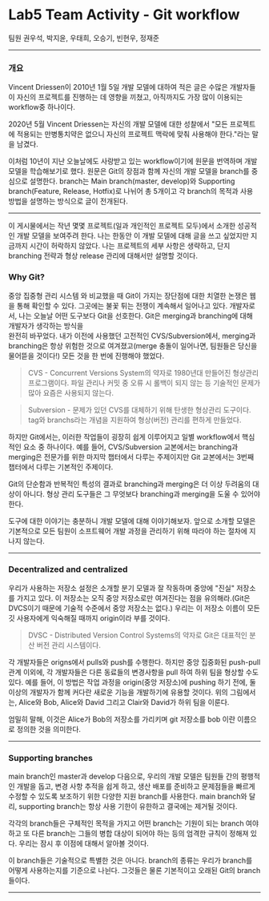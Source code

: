 # Lab5 Team Activity - Git workflow

팀원 권우석, 박지윤, 우태희, 오승기, 빈현우, 정재준

---

### 개요

Vincent Driessen이 2010년 1월 5일 개발 모델에 대하여 적은 글은 수많은 개발자들이 자신의 프로젝트를 진행하는 데 영향을 끼쳤고, 아직까지도 가장 많이 이용되는 workflow중 하나이다.

2020년 5월 Vincent Driessen는 자신의 개발 모델에 대한 성찰에서 "모든 프로젝트에 적용되는 만병통치약은 없으니 자신의 프로젝트 맥락에 맞춰 사용해야 한다."라는 말을 남겼다.

이처럼 10년이 지난 오늘날에도 사랑받고 있는 workflow이기에 원문을 번역하며 개발 모델을 학습해보기로 했다. 원문은 Git의 장점과 함께 자신의 개발 모델을 branch를 중심으로 설명한다. branch는 Main branch(master, develop)와 Supporting branch(Feature, Release, Hotfix)로 나뉘어 총 5개이고 각 branch의 목적과 사용 방법을 설명하는 방식으로 글이 전개된다.

---

이 게시물에서는 작년 몇몇 프로젝트(일과 개인적인 프로젝트 모두)에서 소개한 성공적인 개발 모델을 보여주려 한다. 나는 한동안 이 개발 모델에 대해 글을 쓰고 싶었지만 지금까지 시간이 허락하지 않았다. 나는 프로젝트의 세부 사항은 생략하고, 단지 branching 전략과 형상 release 관리에 대해서만 설명할 것이다.

### Why Git?

중앙 집중형 관리 시스템 와 비교했을 때 Git이 가지는 장단점에 대한 치열한 논쟁은 웹을 통해 확인할 수 있다. 그곳에는 불꽃 튀는 전쟁이 계속해서 일어나고 있다. 개발자로서, 나는 오늘날 어떤 도구보다 Git을 선호한다. Git은 merging과 branching에 대해 개발자가 생각하는 방식을  
완전히 바꾸었다. 내가 이전에 사용했던 고전적인 CVS/Subversion에서, merging과 branching은 항상 위험한 것으로 여겨졌고(merge 충돌이 일어나면, 팀원들은 당신을 물어뜯을 것이다!) 모든 것을 한 번에 진행해야 했었다.

> CVS - Concurrent Versions System의 약자로 1980년대 만들어진 형상관리 프로그램이다. 파일 관리나 커밋 중 오류 시 롤백이 되지 않는 등 기술적인 문제가 많아 요즘은 사용되지 않는다.

> Subversion - 문제가 있던 CVS를 대체하기 위해 탄생한 형상관리 도구이다. tag와 branchs라는 개념을 지원하여 형상(버전) 관리를 편하게 만들었다.

하지만 Git에서는, 이러한 작업들이 굉장히 쉽게 이루어지고 일별 workflow에서 핵심적인 요소 중 하나이다. 예를 들어, CVS/Subversion 교본에서는 branching과 merging은 전문가를 위한 마지막 챕터에서 다루는 주제이지만 Git 교본에서는 3번째 챕터에서 다루는 기본적인 주제이다.

Git의 단순함과 반복적인 특성의 결과로 branching과 merging은 더 이상 두려움의 대상이 아니다. 형상 관리 도구들은 그 무엇보다 branching과 merging을 도울 수 있어야 한다.

도구에 대한 이야기는 충분하니 개발 모델에 대해 이야기해보자. 앞으로 소개할 모델은 기본적으로 모든 팀원이 소프트웨어 개발 과정을 관리하기 위해 따라야 하는 절차에 지나지 않는다.

---

### Decentralized and centralized

우리가 사용하는 저장소 설정은 소개할 분기 모델과 잘 작동하며 중앙에 "진실" 저장소를 가지고 있다. 이 저장소는 오직 중앙 저장소로만 여겨진다는 점을 유의해라.(Git은 DVCS이기 때문에 기술적 수준에서 중앙 저장소는 없다.) 우리는 이 저장소 이름이 모든 깃 사용자에게 익숙해질 때까지 origin이라 부를 것이다.

> DVSC - Distributed Version Control Systems의 약자로 Git은 대표적인 분산 버전 관리 시스템이다.

각 개발자들은 origns에서 pulls와 push를 수행한다. 하지만 중앙 집중화된 push-pull 관계 이외에, 각 개발자들은 다른 동료들의 변경사항을 pull 하여 하위 팀을 형상할 수도 있다. 예를 들어, 이 방법은 작업 과정을 origin(중앙 저장소)에 pushing 하기 전에, 둘 이상의 개발자가 함께 커다란 새로운 기능을 개발하기에 유용할 것이다. 위의 그림에서는, Alice와 Bob, Alice와 David 그리고 Clair와 David가 하위 팀을 이룬다.

엄밀히 말해, 이것은 Alice가 Bob의 저장소를 가리키며 git 저장소를 bob 이란 이름으로 정의한 것을 의미한다.

---

### Supporting branches

main branch인 master과 develop 다음으로, 우리의 개발 모델은 팀원들 간의 평행적인 개발을 돕고, 변경 사항 추적을 쉽게 하고, 생산 배포를 준비하고 문제점들을 빠르게 수정할 수 있도록 보조하기 위한 다양한 지원 branch를 사용한다. main branch와 달리, supporting branch는 항상 사용 기한이 유한하고 결국에는 제거될 것이다.

각각의 branch들은 구체적인 목적을 가지고 어떤 branch는 기원이 되는 branch 여야 하고 또 다른 branch는 그들의 병합 대상이 되어야 하는 등의 엄격한 규칙이 정해져 있다. 우리는 잠시 후 이점에 대해서 알아볼 것이다.

이 branch들은 기술적으로 특별한 것은 아니다. branch의 종류는 우리가 branch를 어떻게 사용하는지를 기준으로 나뉜다. 그것들은 물론 기본적이고 오래된 Git의 branch 들이다.

---
